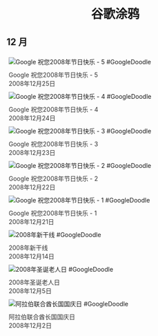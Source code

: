 
<h1 align="center"> 谷歌涂鸦 </h1>




## 12 月

<div class="image">


<img src="//www.google.com/logos/2008/holiday08_5.gif" alt="Google 祝您2008年节日快乐 - 5 #GoogleDoodle" style="margin: 5px"/>
<div class="info" style="font-size: 14px; color:#333333; margin:5px"><div class="title">Google 祝您2008年节日快乐 - 5</div><div class="date">2008年12月25日</div></div>

<img src="//www.google.com/logos/2008/holiday08_4.gif" alt="Google 祝您2008年节日快乐 - 4 #GoogleDoodle" style="margin: 5px"/>
<div class="info" style="font-size: 14px; color:#333333; margin:5px"><div class="title">Google 祝您2008年节日快乐 - 4</div><div class="date">2008年12月24日</div></div>

<img src="//www.google.com/logos/2008/holiday08_3.gif" alt="Google 祝您2008年节日快乐 - 3 #GoogleDoodle" style="margin: 5px"/>
<div class="info" style="font-size: 14px; color:#333333; margin:5px"><div class="title">Google 祝您2008年节日快乐 - 3</div><div class="date">2008年12月23日</div></div>

<img src="//www.google.com/logos/2008/holiday08_2.gif" alt="Google 祝您2008年节日快乐 - 2 #GoogleDoodle" style="margin: 5px"/>
<div class="info" style="font-size: 14px; color:#333333; margin:5px"><div class="title">Google 祝您2008年节日快乐 - 2</div><div class="date">2008年12月22日</div></div>

<img src="//www.google.com/logos/2008/holiday08_1.gif" alt="Google 祝您2008年节日快乐 - 1 #GoogleDoodle" style="margin: 5px"/>
<div class="info" style="font-size: 14px; color:#333333; margin:5px"><div class="title">Google 祝您2008年节日快乐 - 1</div><div class="date">2008年12月21日</div></div>

<img src="https://lh3.googleusercontent.com/C4Js_ztOUij3BM66imCybKtGSIzZ9m0XiPyJ4sx6ojh8-mFvXT2S6pNymLpU4JGsTZRfblqWe4iByOquS-pWr7fgcyERepHqrelq_ex-Fg=s660" alt="2008年新干线 #GoogleDoodle" style="margin: 5px"/>
<div class="info" style="font-size: 14px; color:#333333; margin:5px"><div class="title">2008年新干线</div><div class="date">2008年12月14日</div></div>

<img src="https://lh3.googleusercontent.com/bDZG3lyXcd_8vHrEDZ6Nc-TWT1hb_yWZeM_doTxfFZExaO-KwXKNOW6eG35zVAiSl_5ijCyqpBzqH64bEiGc8e7P2V20QpJqDPO2R6z-zg=s660" alt="2008年圣诞老人日 #GoogleDoodle" style="margin: 5px"/>
<div class="info" style="font-size: 14px; color:#333333; margin:5px"><div class="title">2008年圣诞老人日</div><div class="date">2008年12月5日</div></div>

<img src="https://lh3.googleusercontent.com/jFAmlmsctkoShdjg2Jgi2BkUW4-p7Besx-z0EWRpZNfWqt6PhMH1-0a7Dcaq3OO-Ly_42Qkqsk6dMWes_2M92CCF2xQgQxlW0szvea89=s660" alt="阿拉伯联合酋长国国庆日 #GoogleDoodle" style="margin: 5px"/>
<div class="info" style="font-size: 14px; color:#333333; margin:5px"><div class="title">阿拉伯联合酋长国国庆日</div><div class="date">2008年12月2日</div></div>

</div>









